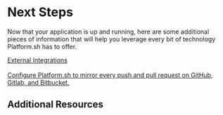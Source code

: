 # Next Steps

Now that your application is up and running, here are some additional pieces of information that will help you leverage every bit of technology Platform.sh has to offer.


<div class="buttons">
  <a href="/gettingstarted/integrations.html" class="button-link">External Integrations<br><br>Configure Platform.sh to mirror every push and pull request on GitHub, Gitlab, and Bitbucket.</a>
</div>

<div id = "dev-envs"></div>

<script>
    var descTitle = "Going Live";
    var descDesc = "Set up your site for production, configure domains, and go live!";
    var descPath = getPathObj("/gettingstarted/going-live.html", descTitle, descDesc);
    var descButton = {type: "descriptive", path: descPath, div: "dev-envs"};
    makeButton(descButton);
</script>


## Additional Resources

<div id = "community"></div>

<script>
    var descTitle = "Platform.sh Community";
    var descDesc = "Check out how-tos, tutorials, and get help for your questions about Platform.sh.";
    var descPath = getPathObj("https://community.platform.sh/", descTitle, descDesc);
    var descButton = {type: "descriptive", path: descPath, div: "community"};
    makeButton(descButton);
</script>

<div id = "blog"></div>

<script>
    var descTitle = "Platform.sh Blog";
    var descDesc = "Read news and how-to posts all about working with Platform.sh.";
    var descPath = getPathObj("https://platform.sh/blog/", descTitle, descDesc);
    var descButton = {type: "descriptive", path: descPath, div: "blog"};
    makeButton(descButton);
</script>
